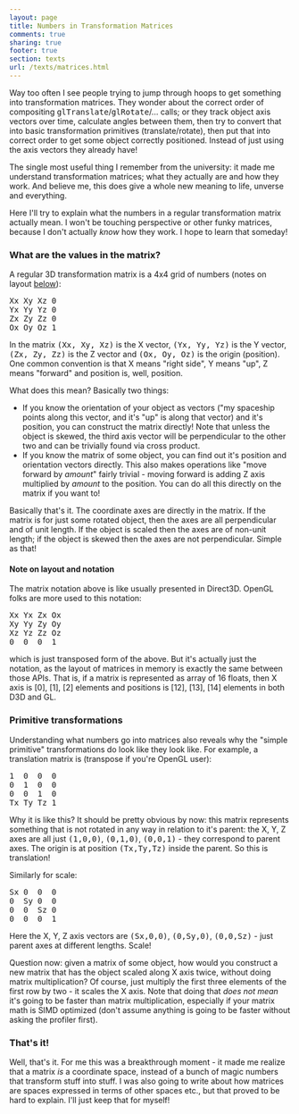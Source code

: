 ```yaml
---
layout: page
title: Numbers in Transformation Matrices
comments: true
sharing: true
footer: true
section: texts
url: /texts/matrices.html
---
```


<p>
Way too often I see people trying to jump through hoops to get something into transformation
matrices. They wonder about the correct order of compositing <tt>glTranslate</tt>/<tt>glRotate</tt>/... calls;
or they track object axis vectors over time, calculate angles between them, then try to convert
that into basic transformation primitives (translate/rotate), then put that into correct
order to get some object correctly positioned. Instead of just using the axis vectors they
already have!
</p>
<p>
The single most useful thing I remember from the university: it made me understand transformation
matrices; what they actually are and how they work. And believe me, this does give a whole
new meaning to life, unverse and everything.
</p>
<p>
Here I'll try to explain what the numbers in a regular transformation matrix actually mean.
I won't be touching perspective or other funky matrices, because I don't actually <em>know</em>
how they work. I hope to learn that someday!
</p>



<h3>What are the values in the matrix?</h3>
<p>
A regular 3D transformation matrix is a 4x4 grid of numbers (notes on layout
<a href="#notation">below</a>):
<pre>
Xx Xy Xz 0
Yx Yy Yz 0
Zx Zy Zz 0
Ox Oy Oz 1
</pre>
</p>
<p>
In the matrix <tt>(Xx, Xy, Xz)</tt> is the X vector, <tt>(Yx, Yy, Yz)</tt> is the Y vector,
<tt>(Zx, Zy, Zz)</tt> is the Z vector and <tt>(Ox, Oy, Oz)</tt> is the origin (position). One
common convention is that X means "right side", Y means "up", Z means "forward" and position is,
well, position.
</p>
<p>
What does this mean? Basically two things:
<ul>
<li>If you know the orientation of your object as vectors ("my spaceship points along this vector,
and it's "up" is along that vector) and it's position, you can construct the matrix directly!
Note that unless the object is skewed, the third axis vector will be perpendicular to the other
two and can be trivially found via cross product.</li>
<li>If you know the matrix of some object, you can find out it's position and orientation vectors
directly. This also makes operations like "move forward by <em>amount</em>" fairly trivial -
moving forward is adding Z axis multiplied by <em>amount</em> to the position. You can do all
this directly on the matrix if you want to!</li>
</ul>
</p>
<p>
Basically that's it. The coordinate axes are directly in the matrix. If the matrix is for just
some rotated object, then the axes are all perpendicular and of unit length. If the object is scaled
then the axes are of non-unit length; if the object is skewed then the axes are not perpendicular.
Simple as that!
</p>


<a name="notation">
<h4>Note on layout and notation</h4></a>
<p>
The matrix notation above is like usually presented in Direct3D. OpenGL folks are more used to
this notation:
<pre>
Xx Yx Zx Ox
Xy Yy Zy Oy
Xz Yz Zz Oz
0  0  0  1
</pre>
which is just transposed form of the above. But it's actually just the notation, as the layout of
matrices in memory is exactly the same between those APIs. That is, if a matrix is represented as
array of 16 floats, then X axis is [0], [1], [2] elements and positions is [12], [13], [14] elements
in both D3D and GL.
</p>


<h3>Primitive transformations</h3>
<p>
Understanding what numbers go into matrices also reveals why the "simple primitive" transformations
do look like they look like. For example, a translation matrix is (transpose if you're OpenGL user):
<pre>
1  0  0  0
0  1  0  0
0  0  1  0
Tx Ty Tz 1
</pre>
Why it is like this? It should be pretty obvious by now: this matrix represents something that is
not rotated in any way in relation to it's parent: the X, Y, Z axes are all just
<tt>(1,0,0)</tt>, <tt>(0,1,0)</tt>, <tt>(0,0,1)</tt> - they correspond to parent axes. The origin
is at position <tt>(Tx,Ty,Tz)</tt> inside the parent. So this is translation!
</p>
<p>
Similarly for scale:
<pre>
Sx 0  0  0
0  Sy 0  0
0  0  Sz 0
0  0  0  1
</pre>
Here the X, Y, Z axis vectors are <tt>(Sx,0,0)</tt>, <tt>(0,Sy,0)</tt>, <tt>(0,0,Sz)</tt> - just
parent axes at different lengths. Scale!
</p>
<p>
Question now: given a matrix of some object, how would you construct a new matrix that has the
object scaled along X axis twice, without doing matrix multiplication? Of course, just multiply
the first three elements of the first row by two - it scales the X axis. Note that doing that
<em>does not mean</em> it's going to be faster than matrix multiplication, especially if your
matrix math is SIMD optimized (don't assume anything is going to be faster without
asking the profiler first).
</p>



<h3>That's it!</h3>

<p>
Well, that's it. For me this was a breakthrough moment - it made me realize that a matrix
<em>is</em> a coordinate space, instead of a bunch of magic numbers that transform stuff into stuff.
I was also going to write about how matrices are spaces expressed in terms of other spaces etc., but
that proved to be hard to explain. I'll just keep that for myself!
</p>
